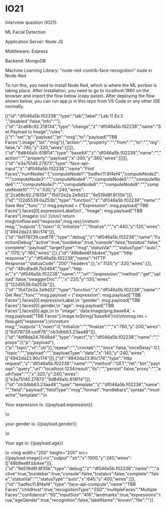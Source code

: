# IO21
Interview question (IO21):

ML Facial Detection

Application Server: Node JS

Middleware: Express

Backend: MongoDB

Machine Learning Library: "node-red-contrib-face-recognition" node in Node-Red

To run this, you need to install Node Red, which is where the ML portion is taking place. After installation, you need to go to localhost:1880 on the browser and import the flow below (copy paste). After deploying the flow shown below, you can run app.js in this repo from VS Code or any other IDE normally.

[{"id":"df046a5b.f02238","type":"tab","label":"Lab 11 Ex.5 ","disabled":false,"info":""},{"id":"2ca68c92.218134","type":"change","z":"df046a5b.f02238","name":"Set Payload to Image","rules":[{"t":"set","p":"payload","pt":"msg","to":"payload[\"TBB Faces\"].image","tot":"msg"}],"action":"","property":"","from":"","to":"","reg":false,"x":780,"y":320,"wires":[[]]},{"id":"6d846a1c.618f14","type":"base64","z":"df046a5b.f02238","name":"","action":"","property":"payload","x":200,"y":360,"wires":[[]]},{"id":"e3a75145.27873","type":"face-api-input","z":"df046a5b.f02238","name":"Find Faces","numNodes":1,"computeNode1":"5adfec11.8f4ef4","computeNode2":"","computeNode3":"","computeNode4":"","computeNode5":"","computeNode6":"","computeNode7":"","computeNode8":"","computeNode9":"","computeNode10":"","x":530,"y":240,"wires":[["2ca68c92.218134","15d72e2a.2e9d32","9e519d8f.8f35b"]]},{"id":"122d5539.0a253b","type":"function","z":"df046a5b.f02238","name":"Save Res","func":"// msg.payload = {\"Expression\": msg.payload[\"TBB Faces\"].faces[0].expressionLabel\n//                 , \"Image\": msg.payload[\"TBB Faces\"].image\n            \n// }\n\n// return msg\n\nflow.set(\"response\",msg.res);\nreturn msg;","outputs":1,"noerr":0,"initialize":"","finalize":"","x":440,"y":120,"wires":[["4942da23.90c174"]]},{"id":"6d178739.cedf78","type":"debug","z":"df046a5b.f02238","name":"FunctionDebug","active":true,"tosidebar":true,"console":false,"tostatus":false,"complete":"payload","targetType":"msg","statusVal":"","statusType":"auto","x":1170,"y":160,"wires":[]},{"id":"48b8ee6f.bb4ee","type":"http response","z":"df046a5b.f02238","name":"HTTP Response","statusCode":"200","headers":{},"x":1120,"y":320,"wires":[]},{"id":"49cdfad9.7b3494","type":"http in","z":"df046a5b.f02238","name":"","url":"/expression","method":"get","upload":false,"swaggerDoc":"","x":220,"y":120,"wires":[["122d5539.0a253b"]]},{"id":"15d72e2a.2e9d32","type":"function","z":"df046a5b.f02238","name":"Get Res","func":"msg.payload = {\"expression\": msg.payload[\"TBB Faces\"].faces[0].expressionLabel,\n                \"gender\": msg.payload[\"TBB Faces\"].faces[0].gender,\n                \"age\": msg.payload[\"TBB Faces\"].faces[0].age,\n                \n                \"image\": 'data:image/png;base64,' + msg.payload[\"TBB Faces\"].image.toString('base64')\n}\n\nmsg.res = flow.get(\"response\");\n\nreturn msg;","outputs":1,"noerr":0,"initialize":"","finalize":"","x":760,"y":200,"wires":[["6d178739.cedf78","cb3dbb63.23aa48"]]},{"id":"4df8da24.7648d4","type":"inject","z":"df046a5b.f02238","name":"","props":[{"p":"payload"},{"p":"topic","vt":"str"}],"repeat":"","crontab":"","once":false,"onceDelay":0.1,"topic":"","payload":"","payloadType":"date","x":140,"y":240,"wires":[["4942da23.90c174"]]},{"id":"4942da23.90c174","type":"http request","z":"df046a5b.f02238","name":"","method":"GET","ret":"bin","paytoqs":"query","url":"localhost:1234/result","tls":"","persist":false,"proxy":"","authType":"","x":320,"y":240,"wires":[["e3a75145.27873","6d846a1c.618f14"]]},{"id":"cb3dbb63.23aa48","type":"template","z":"df046a5b.f02238","name":"","field":"payload","fieldType":"msg","format":"handlebars","syntax":"mustache","template":"<html>\n    <p>Your expression is: {{payload.expression}}</p>\n    <p>your gender is: {{payload.gender}} </p>\n    <p>Your age is: {{payload.age}} </p>\n    <img width=\"200\" height=\"200\" src={{payload.image}}>\n</html>","output":"str","x":1000,"y":240,"wires":[["48b8ee6f.bb4ee"]]},{"id":"9e519d8f.8f35b","type":"debug","z":"df046a5b.f02238","name":"","active":true,"tosidebar":true,"console":false,"tostatus":false,"complete":"false","statusVal":"","statusType":"auto","x":640,"y":400,"wires":[]},{"id":"5adfec11.8f4ef4","type":"face-api-compute","name":"TBB Faces","childHost":true,"recognitionType":"SSD","multipleFaces":"Multiple Faces","confidence":"50","inputSize":"416","landmarks":true,"expressions":true,"ageGender":true,"recognition":false,"labelName":"known","file":""}]


